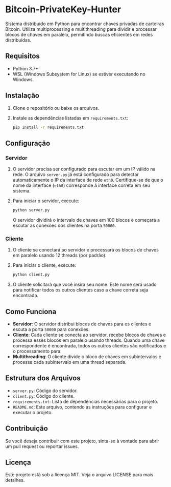 # Bitcoin-PrivateKey-Hunter

Sistema distribuído em Python para encontrar chaves privadas de carteiras Bitcoin. Utiliza multiprocessing e multithreading para dividir e processar blocos de chaves em paralelo, permitindo buscas eficientes em redes distribuídas.

## Requisitos

- Python 3.7+
- WSL (Windows Subsystem for Linux) se estiver executando no Windows.

## Instalação

1. Clone o repositório ou baixe os arquivos.

2. Instale as dependências listadas em `requirements.txt`:

    ```bash
    pip install -r requirements.txt
    ```

## Configuração

### Servidor

1. O servidor precisa ser configurado para escutar em um IP válido na rede. O arquivo `server.py` já está configurado para detectar automaticamente o IP da interface de rede `eth0`. Certifique-se de que o nome da interface (`eth0`) corresponde à interface correta em seu sistema.

2. Para iniciar o servidor, execute:

    ```bash
    python server.py
    ```

   O servidor dividirá o intervalo de chaves em 100 blocos e começará a escutar as conexões dos clientes na porta `50000`.

### Cliente

1. O cliente se conectará ao servidor e processará os blocos de chaves em paralelo usando 12 threads (por padrão).

2. Para iniciar o cliente, execute:

    ```bash
    python client.py
    ```

3. O cliente solicitará que você insira seu nome. Este nome será usado para notificar todos os outros clientes caso a chave correta seja encontrada.

## Como Funciona

- **Servidor**: O servidor distribui blocos de chaves para os clientes e escuta a porta `50000` para conexões.
- **Cliente**: Cada cliente se conecta ao servidor, recebe blocos de chaves e processa esses blocos em paralelo usando threads. Quando uma chave correspondente é encontrada, todos os outros clientes são notificados e o processamento para.
- **Multithreading**: O cliente divide o bloco de chaves em subintervalos e processa cada subintervalo em uma thread separada.

## Estrutura dos Arquivos

- `server.py`: Código do servidor.
- `client.py`: Código do cliente.
- `requirements.txt`: Lista de dependências necessárias para o projeto.
- `README.md`: Este arquivo, contendo as instruções para configurar e executar o projeto.

## Contribuição

Se você deseja contribuir com este projeto, sinta-se à vontade para abrir um pull request ou reportar issues.

## Licença

Este projeto está sob a licença MIT. Veja o arquivo LICENSE para mais detalhes.
